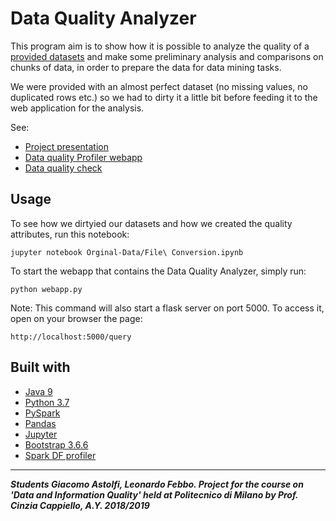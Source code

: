 # Data Quality Analyzer

This program aim is to show how it is possible to analyze the quality of a [provided datasets](https://github.com/Tecnarca/data-quality-analyzer/tree/master/Orginal-Data) and make some preliminary analysis and comparisons on chunks of data, in order to prepare the data for data mining tasks.

We were provided with an almost perfect dataset (no missing values, no duplicated rows etc.) so we had to dirty it a little bit before feeding it to the web application for the analysis. 

See:
- [Project presentation](https://github.com/Tecnarca/data-quality-analyzer/blob/master/presentation.pdf)
- [Data quality Profiler webapp](https://github.com/Tecnarca/data-quality-analyzer/blob/master/webapp.py)
- [Data quality check](https://github.com/Tecnarca/data-quality-analyzer/blob/master/Orginal-Data/File%20Conversion.ipynb)

## Usage

To see how we dirtyied our datasets and how we created the quality attributes, run this notebook:
```
jupyter notebook Orginal-Data/File\ Conversion.ipynb 
```

To start the webapp that contains the Data Quality Analyzer, simply run: 
```
python webapp.py
```
Note: This command will also start a flask server on port 5000. To access it, open on your browser the page:
```
http://localhost:5000/query
```

## Built with
* [Java 9](https://www.oracle.com/java/java9.html)
* [Python 3.7](https://www.python.org/downloads/release/python-374/)
* [PySpark](https://spark.apache.org/docs/2.2.0/api/python/pyspark.html)
* [Pandas](https://pandas.pydata.org/)
* [Jupyter](https://jupyter.org/)
* [Bootstrap 3.6.6](http://bootstrapdocs.com/v3.3.6/docs/)
* [Spark DF profiler](https://github.com/julioasotodv/spark-df-profiling)
---
***Students Giacomo Astolfi, Leonardo Febbo. Project for the course on 'Data and Information Quality' held at Politecnico di Milano by Prof. Cinzia Cappiello, A.Y. 2018/2019***
